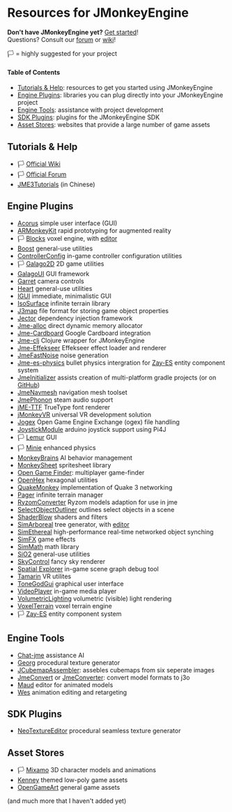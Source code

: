 # Resources for JMonkeyEngine

**Don't have JMonkeyEngine yet?** [Get started](https://jmonkeyengine.org/start/)!<br>
Questions? Consult our [forum](https://hub.jmonkeyengine.org/) or [wiki](https://wiki.jmonkeyengine.org/)!

🏳️ = highly suggested for your project

#### Table of Contents
* [Tutorials & Help](#tutorials): resources to get you started using JMonkeyEngine
* [Engine Plugins](#engine-plugins): libraries you can plug directly into your JMonkeyEngine project
* [Engine Tools](#engine-tools): assistance with project development
* [SDK Plugins](#sdk-plugins): plugins for the JMonkeyEngine SDK
* [Asset Stores](#asset-stores): websites that provide a large number of game assets

<a name="tutorials"></a>
## Tutorials & Help

* 🏳️ [Official Wiki](https://wiki.jmonkeyengine.org/)
* 🏳️ [Official Forum](https://hub.jmonkeyengine.org/)
* [JME3Tutorials](https://github.com/jmecn/jME3Tutorials) (in Chinese)

<a name="engine-plugins"></a>
## Engine Plugins

* [Acorus](https://github.com/stephengold/Acorus) simple user interface (GUI)
* [ARMonkeyKit](https://github.com/ajclarkson/ARMonkeyKit) rapid prototyping for augmented reality
* 🏳️ [Blocks](https://github.com/rvandoosselaer/Blocks) voxel engine, with [editor](https://github.com/rvandoosselaer/BlocksBuilder)
* [Boost](https://github.com/codex128/Boost) general-use utilities
* [ControllerConfig](https://github.com/Markil3/JMEControllerConfig) in-game controller configuration utilities
* 🏳️ [Galago2D](https://github.com/nickidebruyn/Galago2D) 2D game utilities
* [GalagoUI](https://github.com/nickidebruyn/GalagoUI) GUI framework
* [Garret](https://github.com/stephengold/Garrett) camera controls
* [Heart](https://github.com/stephengold/Heart) general-use utilities
* [IGUI](https://github.com/riccardobl/jme-igui) immediate, minimalistic GUI
* [IsoSurface](https://github.com/Simsilica/IsoSurface) infinite terrain library
* [J3map](https://github.com/codex128/J3map) file format for storing game object properties
* [Jector](https://github.com/Software-Hardware-Codesign/Jector/tree/incubator-2) dependency injection framework
* [Jme-alloc](https://github.com/Software-Hardware-Codesign/jme-alloc) direct dynamic memory allocator
* [Jme-Cardboard](https://github.com/neph1/jme-cardboard) Google Cardboard integration
* [Jme-clj](https://github.com/ertugrulcetin/jme-clj) Clojure wrapper for JMonkeyEngine
* [Jme-Effekseer](https://github.com/riccardobl/jme-effekseerNative) Effekseer effect loader and renderer
* [JmeFastNoise](https://github.com/Ali-RS/jme-fastnoise) noise generation
* [Jme-es-physics](https://github.com/rvandoosselaer/Jme-es-physics) bullet physics intergration for [Zay-ES](https://github.com/jMonkeyEngine-Contributions/zay-es) entity component system
* [JmeInitializer](https://jmonkeyengine.org/start/) assists creation of multi-platform gradle projects (or on [GitHub](https://github.com/richardTingle/jmeinitializer))
* [JmeNavmesh](https://github.com/capdevon/jme-navmesh-ai) navigation mesh toolset
* [JmePhonon](https://github.com/jmePhonon/jmePhonon) steam audio support
* [jME-TTF](https://github.com/stephengold/jME-TTF) TrueType font renderer
* [jMonkeyVR](https://github.com/phr00t/jMonkeyVR) universal VR development solution
* [Jogex](https://github.com/Simsilica/jogex) Open Game Engine Exchange (ogex) file handling
* [JoystickModule](https://github.com/Software-Hardware-Codesign/JoyStickModule) arduino joystick support using Pi4J
* 🏳️ [Lemur](https://github.com/jMonkeyEngine-Contributions/Lemur) GUI
* 🏳️ [Minie](https://github.com/stephengold/Minie) enhanced physics
* [MonkeyBrains](https://github.com/QuietOne/MonkeyBrains) AI behavior management
* [MonkeySheet](https://github.com/Pesegato/MonkeySheet) spritesheet library
* [Open Game Finder](https://code.google.com/archive/p/open-game-finder/downloads/list): multiplayer game-finder
* [OpenHex](https://github.com/IBEngineering/OpenHex) hexagonal utilities
* [QuakeMonkey](https://github.com/benruijl/quakemonkey) implementation of Quake 3 networking
* [Pager](https://github.com/Simsilica/Pager) infinite terrain manager
* [RyzomConverter](https://github.com/stephengold/RyzomConverter) Ryzom models adaption for use in jme
* [SelectObjectOutliner](https://github.com/polincdev/SelectObjectOutliner) outlines select objects in a scene
* [ShaderBlow](https://github.com/jMonkeyEngine-Contributions/shaderblowlib) shaders and filters
* [SimArboreal](https://github.com/Simsilica/SimArboreal) tree generator, with [editor](https://github.com/Simsilica/SimArboreal-Editor)
* [SimEthereal](https://github.com/Simsilica/SimEthereal) high-performance real-time networked object synching
* [SimFX](https://github.com/Simsilica/SimFX) game effects
* [SimMath](https://github.com/Simsilica/SimMath) math library
* [SiO2](https://github.com/Simsilica/SiO2) general-use utilities
* [SkyControl](https://github.com/stephengold/SkyControl) fancy sky renderer
* [Spatial Explorer](https://github.com/davidB/jme3_ext_spatial_explorer) in-game scene graph debug tool
* [Tamarin](https://github.com/oneMillionWorlds/Tamarin) VR utilites
* [ToneGodGui](https://github.com/meltzow/tonegodgui) graphical user interface
* [VideoPlayer](https://github.com/capdevon/jme-video-player) in-game media player
* [VolumetricLighting](https://github.com/polincdev/VolumetricLighting) volumetric (visible) light rendering
* [VoxelTerrain](https://github.com/TheWiseLion/VoxelTerrain) voxel terrain engine
* 🏳️ [Zay-ES](https://github.com/jMonkeyEngine-Contributions/zay-es) entity component system

<a name="engine-tools"></a>
## Engine Tools
* [Chat-jme](https://github.com/riccardobl/chat-jme) assistance AI
* [Georg](https://github.com/stephengold/Georg) procedural texture generator
* [JCubemapAssembler](https://github.com/riccardobl/JCubemapAssembler): assebles cubemaps from six seperate images
* [JmeConvert](https://github.com/Simsilica/JmeConvert) or [JmeConverter](https://github.com/rvandoosselaer/JmeConverter): convert model formats to j3o
* [Maud](https://github.com/stephengold/Maud) editor for animated models
* [Wes](https://github.com/stephengold/Wes) animation editing and retargeting

<a name="sdk-plugins"></a>
## SDK Plugins

* [NeoTextureEditor](https://github.com/jMonkeyEngine-Contributions/NeoTextureEditor) procedural seamless texture generator

<a name="asset-stores"></a>
## Asset Stores

* 🏳️ [Mixamo](https://mixamo.com/) 3D character models and animations
* [Kenney](https://kenney.nl/) themed low-poly game assets
* [OpenGameArt](https://opengameart.org/) general game assets

(and much more that I haven't added yet)



